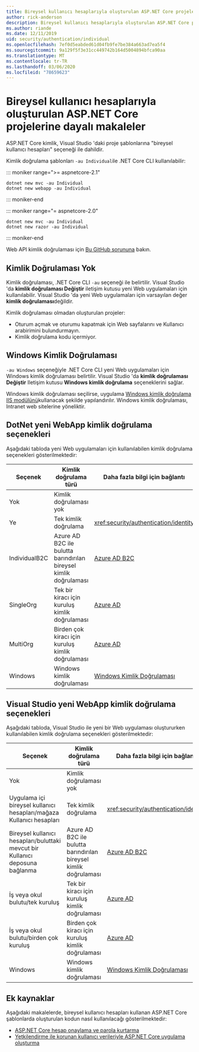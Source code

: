 ```yaml
---
title: Bireysel kullanıcı hesaplarıyla oluşturulan ASP.NET Core projelerine dayalı makaleler
author: rick-anderson
description: Bireysel kullanıcı hesaplarıyla oluşturulan ASP.NET Core projelerine göre makaleleri bulun.
ms.author: riande
ms.date: 12/11/2019
uid: security/authentication/individual
ms.openlocfilehash: 7ef0d5eabded61d04fb9fe7be384a663ad7ea5f4
ms.sourcegitcommit: 9a129f5f3e31cc449742b164d5004894bfca90aa
ms.translationtype: MT
ms.contentlocale: tr-TR
ms.lasthandoff: 03/06/2020
ms.locfileid: "78659623"
---
```

# <a name="articles-based-on-aspnet-core-projects-created-with-individual-user-accounts"></a>Bireysel kullanıcı hesaplarıyla oluşturulan ASP.NET Core projelerine dayalı makaleler

ASP.NET Core kimlik, Visual Studio 'daki proje şablonlarına "bireysel kullanıcı hesapları" seçeneği ile dahildir.

Kimlik doğrulama şablonları `-au Individual`ile .NET Core CLI kullanılabilir:

::: moniker range=">= aspnetcore-2.1"

```dotnetcli
dotnet new mvc -au Individual
dotnet new webapp -au Individual
```

::: moniker-end

::: moniker range="= aspnetcore-2.0"

```dotnetcli
dotnet new mvc -au Individual
dotnet new razor -au Individual
```

::: moniker-end

Web API kimlik doğrulaması için [Bu GitHub sorununa](https://github.com/dotnet/AspNetCore/issues/5833) bakın.

<a name="no"></a>

## <a name="no-authentication"></a>Kimlik Doğrulaması Yok

Kimlik doğrulaması, .NET Core CLI `-au` seçeneği ile belirtilir. Visual Studio 'da **kimlik doğrulaması Değiştir** iletişim kutusu yeni Web uygulamaları için kullanılabilir. Visual Studio 'da yeni Web uygulamaları için varsayılan değer **kimlik doğrulaması**değildir.

Kimlik doğrulaması olmadan oluşturulan projeler:

* Oturum açmak ve oturumu kapatmak için Web sayfalarını ve Kullanıcı arabirimini bulundurmayın.
* Kimlik doğrulama kodu içermiyor.

<a name="win"></a>

## <a name="windows-authentication"></a>Windows Kimlik Doğrulaması

`-au Windows` seçeneğiyle .NET Core CLI yeni Web uygulamaları için Windows kimlik doğrulaması belirtilir. Visual Studio 'da **kimlik doğrulaması Değiştir** Iletişim kutusu **Windows kimlik doğrulama** seçeneklerini sağlar.

Windows kimlik doğrulaması seçilirse, uygulama [Windows kimlik doğrulama IIS modülünü](xref:host-and-deploy/iis/modules)kullanacak şekilde yapılandırılır. Windows kimlik doğrulaması, Intranet web sitelerine yöneliktir.

## <a name="dotnet-new-webapp-authentication-options"></a>DotNet yeni WebApp kimlik doğrulama seçenekleri

Aşağıdaki tabloda yeni Web uygulamaları için kullanılabilen kimlik doğrulama seçenekleri gösterilmektedir:

| Seçenek | Kimlik doğrulama türü | Daha fazla bilgi için bağlantı |
 | ----------------- | ------------ | ---------- |
| Yok            |  Kimlik doğrulaması yok | | 
| Ye      |  Tek kimlik doğrulama | <xref:security/authentication/identity>
| IndividualB2C   |  Azure AD B2C ile bulutta barındırılan bireysel kimlik doğrulaması | [Azure AD B2C](/azure/active-directory-b2c/) |
| SingleOrg       |  Tek bir kiracı için kuruluş kimlik doğrulaması | [Azure AD](/azure/active-directory/develop/quickstart-v2-aspnet-core-webapp) |
| MultiOrg        |  Birden çok kiracı için kuruluş kimlik doğrulaması | [Azure AD](/azure/active-directory/develop/quickstart-v2-aspnet-core-webapp) |
| Windows         |  Windows kimlik doğrulaması | [Windows Kimlik Doğrulaması](xref:security/authentication/windowsauth)

## <a name="visual-studio-new-webapp-authentication-options"></a>Visual Studio yeni WebApp kimlik doğrulama seçenekleri

Aşağıdaki tabloda, Visual Studio ile yeni bir Web uygulaması oluştururken kullanılabilen kimlik doğrulama seçenekleri gösterilmektedir:

| Seçenek | Kimlik doğrulama türü | Daha fazla bilgi için bağlantı |
 | ----------------- | ------------ | ---------- |
| Yok            |  Kimlik doğrulaması yok | | 
| Uygulama içi bireysel kullanıcı hesapları/mağaza Kullanıcı hesapları |  Tek kimlik doğrulama | <xref:security/authentication/identity> |
| Bireysel kullanıcı hesapları/buluttaki mevcut bir Kullanıcı deposuna bağlanma |  Azure AD B2C ile bulutta barındırılan bireysel kimlik doğrulaması | [Azure AD B2C](/azure/active-directory-b2c/) |
| İş veya okul bulutu/tek kuruluş  |  Tek bir kiracı için kuruluş kimlik doğrulaması | [Azure AD](/azure/active-directory/develop/quickstart-v2-aspnet-core-webapp) |
| İş veya okul bulutu/birden çok kuruluş |  Birden çok kiracı için kuruluş kimlik doğrulaması | [Azure AD](/azure/active-directory/develop/quickstart-v2-aspnet-core-webapp) |
| Windows         |  Windows kimlik doğrulaması | [Windows Kimlik Doğrulaması](xref:security/authentication/windowsauth)

## <a name="additional-resources"></a>Ek kaynaklar

Aşağıdaki makalelerde, bireysel kullanıcı hesapları kullanan ASP.NET Core şablonlarda oluşturulan kodun nasıl kullanılacağı gösterilmektedir:

* [ASP.NET Core hesap onaylama ve parola kurtarma](xref:security/authentication/accconfirm)
* [Yetkilendirme ile korunan kullanıcı verileriyle ASP.NET Core uygulama oluşturma](xref:security/authorization/secure-data)
